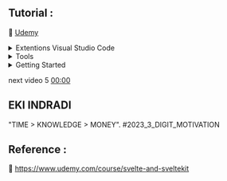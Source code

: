 ## Tutorial : 

:link: [Udemy](https://www.udemy.com/course/svelte-and-sveltekit)


<details>
  <summary>Extentions Visual Studio Code</summary>

1. [Svelte for VS Code](https://marketplace.visualstudio.com/items?itemName=svelte.svelte-vscode)

2. [ESLint](https://marketplace.visualstudio.com/items?itemName=dbaeumer.vscode-eslint)

3. [Prettier - Code formatter](https://marketplace.visualstudio.com/items?itemName=esbenp.prettier-vscode)

4. [indent-rainbow](https://marketplace.visualstudio.com/items?itemName=oderwat.indent-rainbow)

</details>

<details>
  <summary>Tools</summary>

1. [Svelte Society Tools](https://sveltesociety.dev/tools)

2. [REPL (WEB SVELTE CODE)](https://svelte.dev/repl/hello-world?version=3.50.1)

</details>


<details>
  <summary>Getting Started</summary>

[DOCS](https://svelte.dev/docs)

</details>



next video 5 [00:00](https://www.udemy.com/course/svelte-and-sveltekit)  


## EKI INDRADI

"TIME > KNOWLEDGE > MONEY". #2023_3_DIGIT_MOTIVATION

## Reference : 

:link: https://www.udemy.com/course/svelte-and-sveltekit



